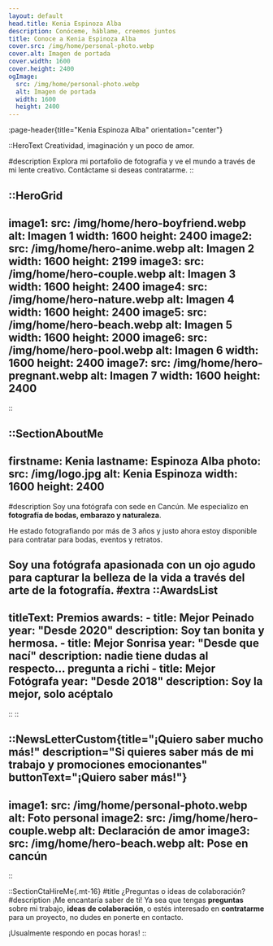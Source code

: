 ```yaml
---
layout: default
head.title: Kenia Espinoza Alba
description: Conóceme, háblame, creemos juntos
title: Conoce a Kenia Espinoza Alba
cover.src: /img/home/personal-photo.webp
cover.alt: Imagen de portada
cover.width: 1600
cover.height: 2400
ogImage:
  src: /img/home/personal-photo.webp
  alt: Imagen de portada
  width: 1600
  height: 2400
---
```


:page-header{title="Kenia Espinoza Alba" orientation="center"}

::HeroText
Creatividad, imaginación y un poco de amor.

#description
Explora mi portafolio de fotografía y ve el mundo a través de mi lente creativo. Contáctame si deseas contratarme.
::

::HeroGrid
---
image1:
  src: /img/home/hero-boyfriend.webp
  alt: Imagen 1
  width: 1600
  height: 2400
image2:
  src: /img/home/hero-anime.webp
  alt: Imagen 2
  width: 1600
  height: 2199
image3:
  src: /img/home/hero-couple.webp
  alt: Imagen 3
  width: 1600
  height: 2400
image4:
  src: /img/home/hero-nature.webp
  alt: Imagen 4
  width: 1600
  height: 2400
image5:
  src: /img/home/hero-beach.webp
  alt: Imagen 5
  width: 1600
  height: 2000
image6:
  src: /img/home/hero-pool.webp
  alt: Imagen 6
  width: 1600
  height: 2400
image7:
  src: /img/home/hero-pregnant.webp
  alt: Imagen 7
  width: 1600
  height: 2400
---
::

::SectionAboutMe
---
firstname: Kenia 
lastname: Espinoza Alba
photo:
  src: /img/logo.jpg
  alt: Kenia Espinoza
  width: 1600
  height: 2400
---
#description
Soy una fotógrafa con sede en Cancún. Me especializo en __fotografía de bodas, embarazo y naturaleza__.

He estado fotografiando por más de 3 años y justo ahora estoy disponible para contratar para bodas, eventos y retratos.

Soy una fotógrafa apasionada con un ojo agudo para capturar la belleza de la vida a través del arte de la fotografía.
#extra
  ::AwardsList
  ---
  titleText: Premios
  awards:
    - title: Mejor Peinado
      year: "Desde 2020"
      description: Soy tan bonita y hermosa.
    - title: Mejor Sonrisa
      year: "Desde que nací"
      description: nadie tiene dudas al respecto... pregunta a richi
    - title: Mejor Fotógrafa
      year: "Desde 2018"
      description: Soy la mejor, solo acéptalo
  ---
  ::
::

::NewsLetterCustom{title="¡Quiero saber mucho más!" description="Si quieres saber más de mi trabajo y promociones emocionantes" buttonText="¡Quiero saber más!"}
---
image1:
  src: /img/home/personal-photo.webp
  alt: Foto personal
image2:
  src: /img/home/hero-couple.webp
  alt: Declaración de amor
image3:
  src: /img/home/hero-beach.webp
  alt: Pose en cancún
---
::


::SectionCtaHireMe{.mt-16}
#title
¿Preguntas o ideas de colaboración?
#description
¡Me encantaría saber de ti! Ya sea que tengas **preguntas** sobre mi trabajo, **ideas de colaboración**, o estés interesado en **contratarme** para un proyecto, no dudes en ponerte en contacto.

¡Usualmente respondo en pocas horas!
::
